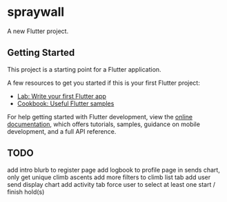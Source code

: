 # spraywall

A new Flutter project.

## Getting Started

This project is a starting point for a Flutter application.

A few resources to get you started if this is your first Flutter project:

- [Lab: Write your first Flutter app](https://docs.flutter.dev/get-started/codelab)
- [Cookbook: Useful Flutter samples](https://docs.flutter.dev/cookbook)

For help getting started with Flutter development, view the
[online documentation](https://docs.flutter.dev/), which offers tutorials,
samples, guidance on mobile development, and a full API reference.

## TODO

add intro blurb to register page
add logbook to profile page
in sends chart, only get unique climb ascents
add more filters to climb list tab
add user send display chart
add activity tab
force user to select at least one start / finish hold(s)
